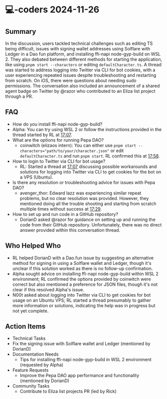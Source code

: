 # 💻-coders 2024-11-26

## Summary

In the discussion, users tackled technical challenges such as editing TS being difficult, issues with signing wallet addresses using Solflare with Ledger in a Dao fun platform, and installing ffi-napi node-gyp-build on WSL 2. They also debated between different methods for starting the application, like using `pnpm start --characters` or editing `defaultCharacter.ts`. A thread was started to address logging into Twitter via CLI for bot cookies, with a user experiencing repeated issues despite troubleshooting and restarting from scratch. On iOS, there were questions about needing sudo permissions. The conversation also included an announcement of a shared agent badge on Twitter by @razor who contributed to an Eliza list project through a PR.

## FAQ

- How do you install ffi-napi node-gyp-build?
- Alpha: You can try using WSL 2 or follow the instructions provided in the thread started by RL at [17:07](https://fxtwitter.com/rl_crypto/status/1496385857999572736).
- What are the options for running Pepa DAO?
    - coinwitch (elizaos intern): You can either use `pnpm start --characters="path/to/your/character.json"` or edit `defaultCharacter.ts` and run `pnpm start`. RL confirmed this at [17:58](https://fxtwitter.com/rl_crypto/status/1496390202101296128).
- How to login to Twitter via CLI for bot usage?
    - RL: Started a thread at [17:07](https://fxtwitter.com/rl_crypto/status/1496385857999572736) discussing possible workarounds and solutions for logging into Twitter via CLI to get cookies for the bot on a VPS (Ubuntu).
- Is there any resolution or troubleshooting advice for issues with Pepa DAO?
    - avenger_thor: Edward lazz was experiencing similar repeat problems, but no clear resolution was provided. However, they mentioned doing all the trouble shooting and starting from scratch multiple times without success at [17:29](https://fxtwitter.com/avenger_thor/status/1496389505207380864).
- How to set up and run code in a GitHub repository?
    - DorianD asked @razor for guidance on setting up and running the code from their GitHub repository. Unfortunately, there was no direct answer provided within this conversation thread.

## Who Helped Who

- RL helped DorianD with a Dao.fun issue by suggesting an alternative method for signing in using a Solflare wallet and Ledger, though it's unclear if this solution worked as there is no follow-up confirmation.
- Alpha sought advice on installing ffi-napi node-gyp-build within WSL 2 environment; RL confirmed the options provided by coinwitch were correct but also mentioned a preference for JSON files, though it's not clear if this resolved Alpha's issue.
- N00t asked about logging into Twitter via CLI to get cookies for bot usage on an Ubuntu VPS; RL started a thread presumably to gather more information or solutions, indicating the help was in progress but not yet complete.

## Action Items

- Technical Tasks
- Fix the signing issue with Solflare wallet and Ledger (mentioned by DorianD)
- Documentation Needs
    - Tips for installing ffi-napi node-gyp-build in WSL 2 environment (requested by Alpha)
- Feature Requests
    - Improve the Pepa DAO app performance and functionality (mentioned by DorianD)
- Community Tasks
    - Contribute to Eliza list projects PR (led by Rick)
